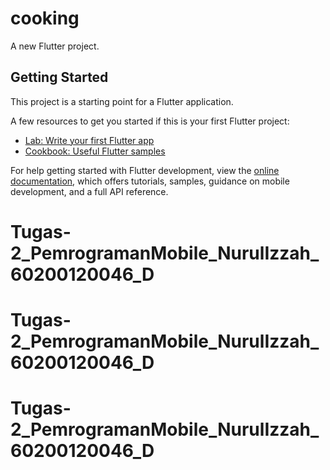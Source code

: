 # cooking

A new Flutter project.

## Getting Started

This project is a starting point for a Flutter application.

A few resources to get you started if this is your first Flutter project:

- [Lab: Write your first Flutter app](https://docs.flutter.dev/get-started/codelab)
- [Cookbook: Useful Flutter samples](https://docs.flutter.dev/cookbook)

For help getting started with Flutter development, view the
[online documentation](https://docs.flutter.dev/), which offers tutorials,
samples, guidance on mobile development, and a full API reference.
# Tugas-2_PemrogramanMobile_NurulIzzah_60200120046_D
# Tugas-2_PemrogramanMobile_NurulIzzah_60200120046_D
# Tugas-2_PemrogramanMobile_NurulIzzah_60200120046_D

